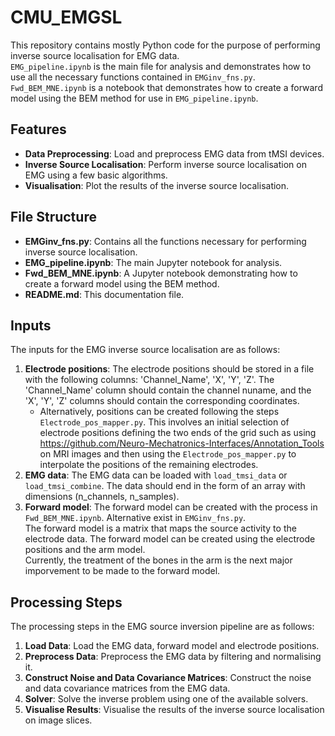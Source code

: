 # CMU_EMGSL

This repository contains mostly Python code for the purpose of performing inverse source localisation for EMG data.  
`EMG_pipeline.ipynb` is the main file for analysis and demonstrates how to use all the necessary functions contained in `EMGinv_fns.py`. 
`Fwd_BEM_MNE.ipynb` is a notebook that demonstrates how to create a forward model using the BEM method for use in `EMG_pipeline.ipynb`.

## Features

- **Data Preprocessing**: Load and preprocess EMG data from tMSI devices.
- **Inverse Source Localisation**: Perform inverse source localisation on EMG using a few basic algorithms.
- **Visualisation**: Plot the results of the inverse source localisation.

## File Structure

- **EMGinv_fns.py**: Contains all the functions necessary for performing inverse source localisation.
- **EMG_pipeline.ipynb**: The main Jupyter notebook for analysis.
- **Fwd_BEM_MNE.ipynb**: A Jupyter notebook demonstrating how to create a forward model using the BEM method.
- **README.md**: This documentation file.

## Inputs

The inputs for the EMG inverse source localisation are as follows:

1. **Electrode positions**: The electrode positions should be stored in a file with the following columns: 'Channel_Name', 'X', 'Y', 'Z'. The 'Channel_Name' column should contain the channel nuname, and the 'X', 'Y', 'Z' columns should contain the corresponding coordinates.  
    * Alternatively, positions can be created following the steps `Electrode_pos_mapper.py`.  This involves an initial selection of electrode positions defining the two ends of the grid such as using https://github.com/Neuro-Mechatronics-Interfaces/Annotation_Tools on MRI images and then using the `Electrode_pos_mapper.py` to interpolate the positions of the remaining electrodes.
2. **EMG data**: The EMG data can be loaded with `load_tmsi_data` or `load_tmsi_combine`.  The data should end in the form of an array with dimensions (n_channels, n_samples).
3. **Forward model**: The forward model can be created with the process in `Fwd_BEM_MNE.ipynb`.  Alternative exist in `EMGinv_fns.py`.  
The forward model is a matrix that maps the source activity to the electrode data.  The forward model can be created using the electrode positions and the arm model.  
Currently, the treatment of the bones in the arm is the next major imporvement to be made to the forward model.

## Processing Steps

The processing steps in the EMG source inversion pipeline are as follows:

1. **Load Data**: Load the EMG data, forward model and electrode positions.
2. **Preprocess Data**: Preprocess the EMG data by filtering and normalising it.
3. **Construct Noise and Data Covariance Matrices**: Construct the noise and data covariance matrices from the EMG data.
4. **Solver**: Solve the inverse problem using one of the available solvers.
5. **Visualise Results**: Visualise the results of the inverse source localisation on image slices.